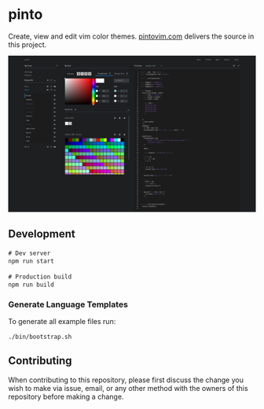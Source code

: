 # pinto

Create, view and edit vim color themes. [pintovim.com](pintovim.com) delivers the source in this project.

![screenshot](/screenshots/pinto-1.png)

## Development

```
# Dev server
npm run start

# Production build
npm run build
```

### Generate Language Templates

To generate all example files run:

```
./bin/bootstrap.sh
```

## Contributing

When contributing to this repository, please first discuss the change you wish to make via issue, email, or any other method with the owners of this repository before making a change.
